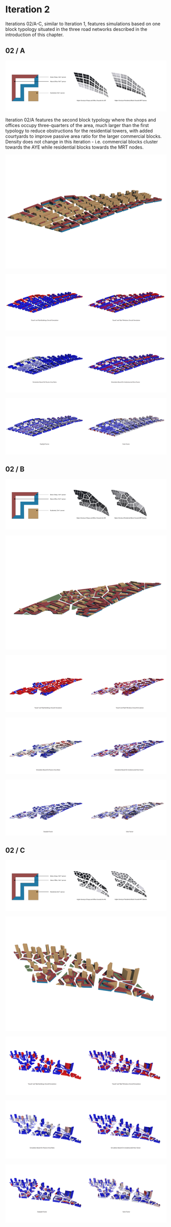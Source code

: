 # Iteration 2

Iterations 02/A-C, similar to Iteration 1, features simulations based on one block typology situated in the three road networks described in the introduction of this chapter.

## 02 / A
![Typology Diagram](./imgs/t2r2_diagram.png)

Iteration 02/A features the second block typology where the shops and offices occupy three-quarters of the area, much larger than the first typology to reduce obstructions for the residential towers, with added courtyards to improve passive area ratio for the larger commercial blocks. Density does not change in this iteration - i.e. commercial blocks cluster towards the AYE while residential blocks towards the MRT nodes.

![Overall Render](./imgs/edited_t2r2.png)

!["Good Building" and "Good Window" Simulation](./imgs/t2r2_gbgw.png)

![Passive Area Ratio and View Factor](./imgs/t2r2_passiveview.png)

![Daylight Factor and Solar Factor](./imgs/t2r2_daylightsolar.png)

## 02 / B
![Typology Diagram](./imgs/t2r3_Diagram.png)

![Overall Render](./imgs/edited_t2r3.png)

!["Good Building" and "Good Window" Simulation](./imgs/t2r3_gbgw.png)

![Passive Area Ratio and View Factor](./imgs/t2r3_passiveview.png)

![Daylight Factor and Solar Factor](./imgs/t2r3_daylightsolar.png)


## 02 / C
![Typology Diagram](./imgs/t2r1_Diagram.png)

![Overall Render](./imgs/edited_t2r1.png)

!["Good Building" and "Good Window" Simulation](./imgs/t2r1_gbgw.png)

![Passive Area Ratio and View Factor](./imgs/t2r1_passiveview.png)

![Daylight Factor and Solar Factor](./imgs/t2r1_daylightsolar.png)


